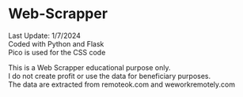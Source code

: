 # Web-Scrapper
 Last Update: 1/7/2024 <br />
 Coded with Python and Flask <br />
 Pico is used for the CSS code <br />

 This is a Web Scrapper educational purpose only. <br />
 I do not create profit or use the data for beneficiary purposes. <br />
 The data are extracted from remoteok.com and weworkremotely.com <br />
 
